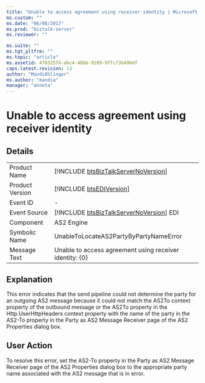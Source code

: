 ```yaml
---
title: "Unable to access agreement using receiver identity | Microsoft Docs"
ms.custom: ""
ms.date: "06/08/2017"
ms.prod: "biztalk-server"
ms.reviewer: ""

ms.suite: ""
ms.tgt_pltfrm: ""
ms.topic: "article"
ms.assetid: 470325f4-abc4-40bb-9109-9ffc73b496df
caps.latest.revision: 13
author: "MandiOhlinger"
ms.author: "mandia"
manager: "anneta"
---
```

# Unable to access agreement using receiver identity
## Details  
  
|                 |                                                                                         |
|-----------------|-----------------------------------------------------------------------------------------|
|  Product Name   |   [!INCLUDE [btsBizTalkServerNoVersion](../includes/btsbiztalkservernoversion-md.md)]   |
| Product Version |               [!INCLUDE [btsEDIVersion](../includes/btsediversion-md.md)]               |
|    Event ID     |                                            -                                            |
|  Event Source   | [!INCLUDE [btsBizTalkServerNoVersion](../includes/btsbiztalkservernoversion-md.md)] EDI |
|    Component    |                                       AS2 Engine                                        |
|  Symbolic Name  |                         UnableToLocateAS2PartyByPartyNameError                          |
|  Message Text   |                 Unable to access agreement using receiver identity: {0}                 |
  
## Explanation  
 This error indicates that the send pipeline could not determine the party for an outgoing AS2 message because it could not match the AS2To context property of the outbound message or the AS2To property in the Http.UserHttpHeaders context property with the name of the party in the AS2-To property in the Party as AS2 Message Receiver page of the AS2 Properties dialog box.  
  
## User Action  
 To resolve this error, set the AS2-To property in the Party as AS2 Message Receiver page of the AS2 Properties dialog box to the appropriate party name associated with the AS2 message that is in error.